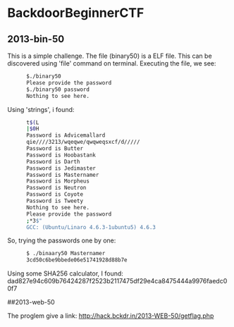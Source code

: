 # BackdoorBeginnerCTF

## 2013-bin-50

This is a simple challenge. The file (binary50) is a ELF file. This can be discovered using 'file' command on terminal. 
Executing the file, we see:

```bash
      $./binary50  
      Please provide the password  
      $./binary50 password  
      Nothing to see here.  
```


Using 'strings', i found: 

```bash
      t$(L  
      |$0H  
      Password is Advicemallard  
      qie////3213/wqeqwe/qwqweqsxcf/d/////  
      Password is Butter  
      Password is Hoobastank  
      Password is Darth  
      Password is Jedimaster  
      Password is Masternamer  
      Password is Morpheus  
      Password is Neutron  
      Password is Coyote  
      Password is Tweety  
      Nothing to see here.  
      Please provide the password   
      ;*3$"  
      GCC: (Ubuntu/Linaro 4.6.3-1ubuntu5) 4.6.3  
```

So, trying the passwords one by one:

```bash
      $ ./binaary50 Masternamer  
      3cd50c6be9bbede06e51741928d88b7e  
```

Using some SHA256 calculator, I found:  
dad827e94c609b76424287f2523b2117475df29e4ca8475444a9976faedc00f7  

##2013-web-50

The proglem give a link: http://hack.bckdr.in/2013-WEB-50/getflag.php  

